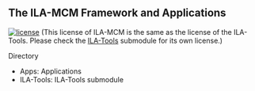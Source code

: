 ## The ILA-MCM Framework and Applications

[![license](https://img.shields.io/github/license/mashape/apistatus.svg)](https://github.com/zhanghongce/ila-mcm-fmcad18/blob/master/LICENSE) (This license of ILA-MCM is the same as the license of the ILA-Tools. Please check the [ILA-Tools](https://github.com/Bo-Yuan-Huang/ILA-Tools/) submodule for its own license.)

Directory
* Apps: Applications
* ILA-Tools: ILA-Tools submodule
